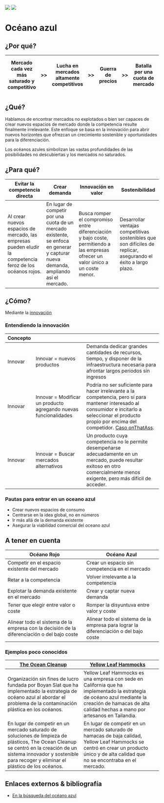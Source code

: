 [![](https://img.shields.io/badge/-Tabla_de_contenidos-000?style=flat&logo=Emlakjet&logoColor=red)](../../README.md)
[![](https://img.shields.io/badge/-Inicio%20de%20cap%C3%ADtulo-000?style=flat&logo=Acclaim&logoColor=red)](../README.md)

# Océano azul

## ¿Por qué?

|Mercado cada vez más saturado y competitivo|>>|Lucha en mercados altamente competitivos|>>|Guerra de precios|>>|Batalla por una cuota de mercado|>>|Disminución de las ganancias y la sostenibilidad a largo plazo
|:-:|:-:|:-:|:-:|:-:|:-:|:-:|:-:|:-:|

## ¿Qué?

Hablamos de encontrar mercados no explotados o bien ser capaces de crear nuevos espacios de mercado donde la competencia resulte finalmente irrelevante. Este enfoque se basa en la innovación para abrir nuevos horizontes que ofrezcan un crecimiento sostenible y oportunidades para la diferenciación.

Los océanos azules simbolizan las vastas profundidades de las posibilidades no descubiertas y los mercados no saturados.

## ¿Para qué?

|Evitar la competencia directa|Crear demanda|Innovación en valor|Sostenibilidad|
|-|-|-|-|
Al crear nuevos espacios de mercado, las empresas pueden eludir la competencia feroz de los océanos rojos.|En lugar de competir por una cuota de un mercado existente, se enfoca en generar y capturar nueva demanda, ampliando así el mercado.|Busca romper el compromiso entre diferenciación y bajo coste, permitiendo a las empresas ofrecer un valor único a un coste menor.|Desarrollar ventajas competitivas sostenibles que son difíciles de replicar, asegurando el éxito a largo plazo.

## ¿Cómo?

Mediante la [innovación](/temario/01-modelosNegocioInnovacion/innovacion/README.md)

### Entendiendo la innovación

|Concepto| | |
-|-|-
Innovar|Innovar = nuevos productos|Demanda dedicar grandes cantidades de recursos, tiempo, y disponer de la infraestructura necesaria para afrontar largos periodos sin ingresos
Innovar|Innovar = Modificar un producto agregando nuevas funcionalidades| Podría no ser suficiente para hacer irrelevante a la competencia, pero sí para mantener interesado al consumidor e incitarlo a seleccionar el producto propio por encima del competidor. [Caso onThatAss](https://onthatass.com/).
Innovar|Innovar = Buscar mercados alternativos|Un producto cuya competencia no le permite desempeñarse adecuadamente en un mercado, puede resultar exitoso en otro comercialmente menos exigente, pero más difícil de acceder.  

### Pautas para entrar en un oceano azul

- Crear nuevos espacios de consumo
- Centrarse en la idea global, no en números
- Ir más allá de la demanda existente
- Asegurar la viabilidad comercial del oceano azul

## A tener en cuenta

|Océano Rojo|Océano Azul|
-|-
Competir en el espacio existente del mercado|Crear un espacio sin competencia en el mercado
Retar a la competencia|Volver irrelevante a la competencia
Explotar la demanda existente en el mercado|Crear y captar nueva demanda
Tener que elegir entre valor o coste|Romper la disyuntuva entre valor y coste
Alinear todo el sistema de la empresa con la decisión de la diferenciación o del bajo coste|Alinear todo el sistema de la empresa para lograr la diferenciación o del bajo coste

### Ejemplos poco conocidos

|[The Ocean Cleanup](https://theoceancleanup.com/)|[Yellow Leaf Hammocks](https://www.yellowleafhammocks.com/)||
-|-|-
Organización sin fines de lucro fundada por Boyan Slat que ha implementado la estrategia de océano azul al abordar el problema de la contaminación plástica en los océanos.|Yellow Leaf Hammocks es una empresa con sede en California que ha implementado la estrategia de océano azul mediante la creación de hamacas de alta calidad hechas a mano por artesanos en Tailandia.
En lugar de competir en un mercado saturado de soluciones de limpieza de plásticos, The Ocean Cleanup se centró en la creación de un sistema innovador y sostenible para recoger y eliminar el plástico de los océanos.|En lugar de competir en un mercado saturado de hamacas de baja calidad, Yellow Leaf Hammocks se centró en crear un producto único y de alta calidad que no se encontraba en el mercado. 

## Enlaces externos & bibliografía

- [En la búsqueda del océano azul](https://soyceo.org/articulo/en-la-busqueda-del-oceano-azul)
